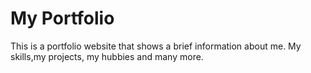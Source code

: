 
# My Portfolio

This is a portfolio website that shows a brief information about me. My skills,my projects, my hubbies and many more.


